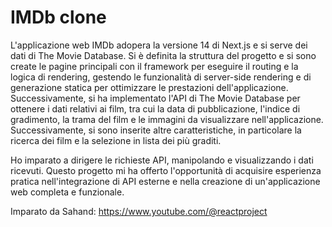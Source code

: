 # IMDb clone

L'applicazione web IMDb adopera la versione 14 di Next.js e si serve dei dati di The Movie Database. Si è definita la struttura del progetto e si sono create le pagine principali con il framework per eseguire il routing e la logica di rendering, gestendo le funzionalità di server-side rendering e di generazione statica per ottimizzare le prestazioni dell'applicazione. Successivamente, si ha implementato l'API di The Movie Database per ottenere i dati relativi ai film, tra cui la data di pubblicazione, l'indice di gradimento, la trama del film e le immagini da visualizzare nell'applicazione. Successivamente, si sono inserite altre caratteristiche, in particolare la ricerca dei film e la selezione in lista dei più graditi.

Ho imparato a dirigere le richieste API, manipolando e visualizzando i dati ricevuti. Questo progetto mi ha offerto l'opportunità di acquisire esperienza pratica nell'integrazione di API esterne e nella creazione di un'applicazione web completa e funzionale.

Imparato da Sahand: https://www.youtube.com/@reactproject
